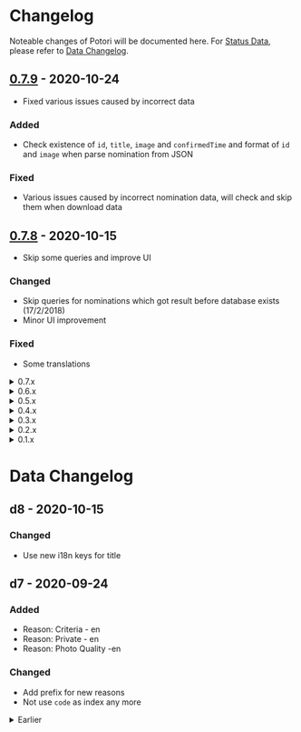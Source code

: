 # Changelog
Noteable changes of Potori will be documented here. For [Status Data](./src/data/status.json), please refer to [Data Changelog](#data-changelog).

## [0.7.9](https://github.com/lucka-me/potori/releases/tag/0.7.9) - 2020-10-24
- Fixed various issues caused by incorrect data

### Added
- Check existence of `id`, `title`, `image` and `confirmedTime` and format of `id` and `image` when parse nomination from JSON

### Fixed
- Various issues caused by incorrect nomination data, will check and skip them when download data


## [0.7.8](https://github.com/lucka-me/potori/releases/tag/0.7.8) - 2020-10-15
- Skip some queries and improve UI

### Changed
- Skip queries for nominations which got result before database exists (17/2/2018)
- Minor UI improvement

### Fixed
- Some translations

<details><summary>0.7.x</summary>
<p>

## [0.7.7](https://github.com/lucka-me/potori/releases/tag/0.7.7) - 2020-09-26
- Improved UI and reduce app size

### Added
- zh-HK locale based on zh-TW
- Detailed reasons when fail to query database

### Changed
- Replace drop down selector with text field and chips in Details dialog to aviod menu being covered
- Pack 3rd-party modules and reduce app size
- Logo

### Fixed
- Turn one reason switch on will show all rejected cards when the reject switch is off
- Unable to parse image from some mail


## [0.7.6](https://github.com/lucka-me/potori/releases/tag/0.7.6) - 2020-09-08
- Support offline

### Added
- Support for opening local files when offline

### Fixed
- Brainstorming URL leads to 404
- Progress bar not totally hide
- Brainstorming cards not updated when save nomination data


## [0.7.5](https://github.com/lucka-me/potori/releases/tag/0.7.5) - 2020-09-06
- Dynamically load most modules and lazyload images

### Added
- Support lazyload for images

### Changed
- Lazyload Dashboard, ListView, Chart.js, Firebase, Moment.js and Mapbox GL JS
- Minor optimized

### Fixed
- Broken reason selector in Details dialog


## [0.7.4](https://github.com/lucka-me/potori/releases/tag/0.7.4) - 2020-08-18
- Support new rejection mails with reason(s)

### Added
- Support for new rejection mails with reason(s)

### Changed
- Update dependencies

### Fixed
- Cards not updated when clear the bs data
- When calculate Synch Rate, 3.0 is not regarded as accepted


## [0.7.3](https://github.com/lucka-me/potori/releases/tag/0.7.3) - 2020-08-02
- Improve UI

### Changed
- Set chart type of Quotas from line to bar
- Remove points in line and radar charts


## [0.7.2](https://github.com/lucka-me/potori/releases/tag/0.7.2) - 2020-07-13
- Fixed bugs

### Fixed
- Mail processing may be blocked when there are new mails
- Unable to open alert dialog
- Content of copy brainstorming id alert


## [0.7.1](https://github.com/lucka-me/potori/releases/tag/0.7.1) - 2020-06-24
- Bugs fixed

### Added
- Ability to support more scanners i.e. Pokémon GO

### Changed
- Split code to multiple chunks
- Pack mdc-web to improve page loading speed

### Fixed
- Wrong start_url and scope in manifest.json
- Some icons are missing in Chrome and Firefox


## [0.7.0](https://github.com/lucka-me/potori/releases/tag/0.7.0) - 2020-06-21
Migrate to Webpack and TypeScript

### Added
- Documents build with VuePress
- Internationalization for zh-CN and zh-TW

### Changed
- Build with Webpack
- Convert JavaScript to TypeScript
- Replace Material Icons with FontAwesome
- Speed up page loading
- Improve support for PWA
- Update status data structure

### Fixed
- Various bugs related to Map Card

</p>
</details>
<details><summary>0.6.x</summary>
<p>

## [0.6.2](https://github.com/lucka-me/potori/releases/tag/0.6.2) - 2020-06-08
Bugs fixed

### Fixed
- Can not open Portal Data file
- Synch is NaN% when no Brainstorming data
- No response when open file in Safari


## [0.6.1](https://github.com/lucka-me/potori/releases/tag/0.6.1) - 2020-06-07
Fixed view switching not work

### Fixed
- Can not switch view


## [0.6.0](https://github.com/lucka-me/potori/releases/tag/0.6.0) - 2020-06-07
Modularize Potori

### Added
- A snackbar to show some alerts
- Automatically detect language in Intro

### Changed
- Modularize all scripts
- Build all HTML elements with eliKit
- Save bsData file after 2 sec

### Fixed
- Synch includes reviews for pending portals

</p>
</details>
<details><summary>0.5.x</summary>
<p>

## [0.5.6](https://github.com/lucka-me/potori/releases/tag/0.5.6) - 2020-05-29
UI improvement and bug fix

### Changed
- Optimize the progress bar
- Minor UI improvement

### Fixed
- Map bound incorrect in desktop devices


## [0.5.5](https://github.com/lucka-me/potori/releases/tag/0.5.5) - 2020-05-28
Add new cards

### Add
- Brainstorming Reviews card
- Brainstorming Synch card
- process.analyseBs()
- Alert when update bs data completed

### Changed
- Minor adjustment for cards
- Code enhancement


## [0.5.4](https://github.com/lucka-me/potori/releases/tag/0.5.4) - 2020-05-26
Bug fixed and minor enhancement

### Add
- Query lastTime from Bs when open Detail dialog of pending portal

### Changed
- Display legend in Stats: Type card
- Update Brainstorming card

### Fixed
- Map doesn't update after saving portal details
- Card doesn't follow filter after saving the portal details
- Tooltips of radar chart display value as title


## [0.5.3](https://github.com/lucka-me/potori/releases/tag/0.5.3) - 2020-05-25
Fixed lite version can not finish process

### Fixed
- Query lntLat can't finish in lite version


## [0.5.2](https://github.com/lucka-me/potori/releases/tag/0.5.2) - 2020-05-25
Statistic for Brainstorming data

### Added
- Save, open, update and download BS data
- Brainstorming card
- BS: Rates card

### Changed
- Lite version is able to query location from local bs data
- Minor code optimized

### Fixed
- Error: Style is not done loading
- Parsing portals file always fail


## [0.5.1](https://github.com/lucka-me/potori/releases/tag/0.5.1) - 2020-05-25
Submissions card -> Count by Month card

### Changed
- Submissions card -> Count by Month card including results
- Card style: outlined
- Minor code optimized


## [0.5.0](https://github.com/lucka-me/potori/releases/tag/0.5.0) - 2020-05-22
Introduce Dashboard, a view to show map and statistics

### Added
- Stats: Type card
- Stats: Rejected card
- Submissions card
- Quotas card

### Changed
- A dashboard with map, filter and more cards
- Status & About dialog -> About dialog

</p>
</details>
<details><summary>0.4.x</summary>
<p>

## [0.4.22](https://github.com/lucka-me/potori/releases/tag/0.4.22) - 2020-05-21
Minor improvement and bugs fixed

### Changed
- Set text color of clusters to black in light mode

### Fixed
- Clusters disappear after switching dark/light mode


## [0.4.21](https://github.com/lucka-me/potori/releases/tag/0.4.21) - 2020-05-20
Add menu and Restore time of quota

### Added
- A menu to host actions in app bar
- Time left for the quota to be restored


## [0.4.20](https://github.com/lucka-me/potori/releases/tag/0.4.20) - 2020-05-20
Minor improvement

### Changed
- Remove classified portals data in status dialog


## [0.4.19](https://github.com/lucka-me/potori/releases/tag/0.4.19) - 2020-05-19
Cluster all rejected nominations

### Added
- Import Wayfarer data to update title and location

### Changed
- Cluster rejected nominations in one source

### Fixed
- Error: Style is not done loading


## [0.4.18](https://github.com/lucka-me/potori/releases/tag/0.4.18) - 2020-05-18
Cluster nominations on map

### Changed
- Display nominations as clusters on map

### Fixed
- Page height on mobile devices


## [0.4.17](https://github.com/lucka-me/potori/releases/tag/0.4.17) - 2020-04-29
Minor update

### Changed
- Fetch version code from GitHub release
- Minor update in Intro & Privacy

### Fixed
- Dark mode for Mapbox


## [0.4.16](https://github.com/lucka-me/potori/releases/tag/0.4.16) - 2020-03-30
SDK upgraded

### Changed
- Specify the version of MDC-web: 5.1.0
- Upgrade Mapbox GL JS to 1.9.0

### Fixed
- Position of icon in Detail dialog


## 0.4.15 - 2020-01-01
Bug fixed

### Fixed
- Reject reason select menu broken


## 0.4.14 - 2019-10-26
Bug fixed

### Added
- Fullscreen control for map

### Fixed
- Map size in Safari
- Accepted file type when open file


## 0.4.13 - 2019-09-28
UI optimized

### Changed
- UI optimized
- Merged Intro and Privacy Policy


## 0.4.12 - 2019-09-16
Updated version format

### Changed
- Includes a data version, changing of data won't change the code version


## 0.4.11 - 2019-09-13
Updated code structure

### Changed
- Update code structure, make it easier to update for new rejected reason


## 0.4.10 - 2019-09-12
Changed query for confirmation mails of Prime

### Changed
- Mail query for confirmation mails of Prime due to the launching of in-game edit / report feature

### Fixed
- Indicator in progress bar doesn't show up


## 0.4.9 - 2019-09-11
Fixed Details dialog not working properly in lite version

### Fixed
- Details dialog: Search button is not initiated in lite version, which leads to crashing during interacting with dialog


## 0.4.8 - 2019-09-10
Fixed several bugs related to Details dialog

### Fixed
- Details dialog: Text field and select menu hide after the dialog opened
- Details dialog: Labels of text field and select menu may disappear
- Details dialog: Map doesn't always fit the container
- Some filters are not updated after saving with changing the status and rejected reason


## 0.4.7 - 2019-09-10
Support editing location in Details dialog

### Added
- BETA: Add, edit, search and delete location in Details dialog

### Fixed
- Click events of Location button and Intel button will be triggered multiple times when clicked once after saving in Details dialog


## 0.4.6 - 2019-09-08
Support dark mode

### Added
- BETA: Support for dark mode, including css and map style


## 0.4.5 - 2019-09-07
Support editing in Details dialog

### Added
- BETA: Edit status, result time and rejected reason in Details dialog

### Changed
- Filter group in Status & About dialog: All -> Type
- Code optimized


## 0.4.4 - 2019-09-03
Fixed dialog issues

### Fixed
- Alert dialog can't show up
- Details Dialog can't show up


## 0.4.3 - 2019-09-01
I18n framework for Intro and Privacy

### Added
- A dialog to show details of portal, will be editable in future

### Changed
- Intergrate code of Full and Lite, the version-limited features are enabled / disabled by versionKit
- Struct updated: Merge and sort Portals in process.finish()

### Fixed
- Markers are not be removed after logout
- Progress Bar is not accurate when some mails are processed before other lists been fetched


## 0.4.2 - 2019-08-25
Add dialog: Portal Details

### Added
- A dialog to show details of portal, will be editable in future

### Changed
- Intergrate code of Full and Lite, the version-limited features are enabled / disabled by versionKit
- Struct updated: Merge and sort Portals in process.finish()

### Fixed
- Markers are not be removed after logout
- Progress Bar is not accurate when some mails are processed before other lists been fetched


## 0.4.1 - 2019-08-17
Support PWA

### Added
- Basic support for Progressive Web App (PWA)

### Changed
- Icon color


## 0.4.0 - 2019-08-17
Brand new Material Design UI

### Added
- Full: Support for Safari mobile standalone mode

### Changed
- Re-designed UI with Material Components for the Web
- Updated Intro and Privacy
- Structure optimized, all files except ui.js are the same in Full and Lite

### Fixed
- Lite: Keyboard will show up when click the status button to copy bs ID

</p>
</details>
<details><summary>0.3.x</summary>
<p>

## 0.3.10 - 2019-07-27
Fixed: Deleting empty file in Google Drive will cause crash

### Changed
- If there are more multiple files match the filename potori.json, Potori will search the correct one
- Filename: nominations.json -> potori.json

### Fixed
- Delete method with wrong params will cause crash
- Two string values are missing


## 0.3.9 - 2019-07-24
Fixed: CSS overflow-y: scroll doesn't work in Firefox

### Fixed
- CSS overflow-y issue in Firefox: add min-height: 0% in parent element


## 0.3.8 - 2019-07-20
Fixed: Fail to upload file

### Added
- Error handling and alert correctly

### Fixed
- Fail to upload file caused by wrong parameter in Update method


## 0.3.7 - 2019-07-12
Lite: Migrate to Potori

### Added
- Lite: Save data in Google Drive
- Lite: Support for iOS full-screen mode

### Changed
- Lite: Migrate to Potori GCP project


## 0.3.6 - 2019-07-05
Lite: Added an extended page for features related to 3rd-party

### Added
- Lite: Click the status icon to copy the bs ID
- Lite: /ex page with bs database query, Intel Maps link and bs watermeter link, only processes the data file, no login required

### Changed
- Lite: JavaScript structure optimized


## 0.3.5 - 2019-07-03
Support rejection-undeclared ja and en

### Added
- Support for rejection/undeclared ja and en

### Changed
- Remove all contents following "-NianticOps" before parse rejected reason


## 0.3.4 - 2019-06-29
Added Navi Control and fixed title issue

### Added
- Navigation Control on map

### Fixed
- Can't extract title from subject correctly, caused by encoding of VS Code

### Known Issue
- CSS overflow-y: scroll doesn't work in Firefox, which make the page as long as the list


## 0.3.3 - 2019-06-29
Check structure when get file from Google Drive

### Added
- When get file from Google Drive, check the structure, which may be wrong in some situations


## 0.3.2 - 2019-06-28
Support confirmation in en and ja

### Added
- Support for confirmation mails in en an ja


## 0.3.1 - 2019-06-28
Fixed Open File

### Fixed
- Open File doesn't work, caused by calling a function that has been moved


## 0.3.0 - 2019-06-27
Support Prime

### Added
- Support for Prime, partly

### Changed
- Re-constructed code
- A lite version in /docs to meet the criteria of Google Trust & Safety Team

</p>
</details>
<details><summary>0.2.x</summary>
<p>

## 0.2.9 - 2019-06-25
Removed all features related to 3rd-party

### Removed
- Bs Watermeter link and Intel Map link


## 0.2.8 - 2019-05-19
Hide rejection reason filters by default

### Add
- An intro page, required by OAuth consent screen

### Changed
- Hide rejection reason filters when process finishes


## 0.2.7 - 2019-05-13
New feature: Filter & statics for rejected portals classified by the reason

### Add
- Classify the rejected portal by reason

### Changed
- Id of elements: "console" -> "control"
- Pack dozens of objects into three main objects


## 0.2.6 - 2019-05-13
Collapsible in console

### Add
- A button in console to collapse the rows

### Changed
- Id of elements: "psci" -> "console"

### Fixed
- Issues when there is no acceptance or rejection mail - not tested yet


## 0.2.5 - 2019-05-11
Fixed: scroll to card

### Fixed
- Won't scroll to the card when click marker


## 0.2.4 - 2019-05-11
Fixed confirmation time of pending portals

### Fixed
- Confirmation time of pending portals are displayed as Invalid Date


## 0.2.3 - 2019-05-06
Fixed min-width

### Fixed
- Changed min-width from 400px to 300px to avoid overflow on mobile


## 0.2.2 - 2019-05-06
Optimized for portrait orientation like mobile phone

### Changed
- UI optimized for portrait orientation


## 0.2.1 - 2019-05-03
New feature: Filter

### Added
- A filter to hide / display accepted, rejected or pending nominations

### Changed
- UI improved
- Data structure optimized


## 0.2.0 - 2019-05-01
UI updated with some new features

### Added
- A map to display the nominations with results

### Changed
- The main UI

</p>
</details>
<details><summary>0.1.x</summary>
<p>

## 0.1.7 - 2019-01-18
Intel link added

### Added
- Click title of accepted portal to open intel

### Changed
- Click status icon to open BS watermeter in new tab


## 0.1.6 - 2019-01-18
Reason of rejection

### Added
- The status icon of rejected portals now show the reason of rejection

### Changed
- Policy updated
- Minor UI improved


## 0.1.5 - 2019-01-17
Link to BS watermeter

### Added
- Click title to query the portal in Brainstorming watermeter


## 0.1.4 - 2019-01-17
UI fixed and policy updated

### Added
- An icon

### Changed
- More details in the policy page

### Fixed
- Minor mistakes in UI


## 0.1.3 - 2019-01-14
UI improved

### Changed
- Style of cards to MD-like style


## 0.1.2 - 2019-01-12
Bug fixed

### Fixed
- ipsc -> psci


## 0.1.1 - 2019-01-12
Bug fixed

### Fixed
- Status text


## 0.1 - 2019-01-12
- Initial version with basic functions

</p>
</details>


# Data Changelog

## d8 - 2020-10-15
### Changed
- Use new i18n keys for title

## d7 - 2020-09-24
### Added
- Reason: Criteria - en
- Reason: Private - en
- Reason: Photo Quality -en

### Changed
- Add prefix for new reasons
- Not use `code` as index any more

<details><summary>Earlier</summary>
<p>

## d6 - 2020-09-12
### Added
- Keyword: Duplicated - en

## d5 - 2020-09-08
### Added
- Reason: Generic Store - en
- Reason: License Plate - en

## d4 - 2020-08-12
### Added
- Reason: Temporary - en

## d3 - 2020-08-12
### Added
- Keyword: Too Close - en

## d2 - 2020-06-09
### Changed
- Convert to new structure

## d1 - 2019-01-12
- Initial version

</p>
</details>